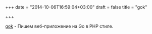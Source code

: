 +++
date = "2014-10-06T16:59:04+03:00"
draft = false
title = "gok"

+++

<p><a href="https://github.com/YuaShizuki/gok">gok</a>&nbsp;- Пишем веб-приложение на Go в PHP стиле.</p>

